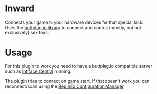 # Inward
Connects your game to your hardware devices for that special kick.  
Uses the [buttplug.io library](https://buttplug.io/) to connect and control (mostly, but not exclusively) sex toys.

# Usage
For this plugin to work you need to have a buttplug.io compatible server such as [Intiface Central](https://github.com/intiface/intiface-central/) running.

The plugin tries to connect on game start. If that doesn't work you can reconnect/scan using the [BepInEx Configuration Manager](https://outward.thunderstore.io/package/Mefino/Outward_Config_Manager/).